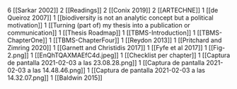    6 [[Sarkar 2002]]
   2 [[Readings]]
   2 [[Conix 2019]]
   2 [[ARTECHNE]]
   1 [[de Queiroz 2007]]
   1 [[biodiversity is not an analytic concept but a political motivation]]
   1 [[Turning (part of) my thesis into a publication or communication]]
   1 [[Thesis Roadmap]]
   1 [[TBMS-Introduction]]
   1 [[TBMS-ChapterOne]]
   1 [[TBMS-ChapterFour]]
   1 [[Reydon 2013]]
   1 [[Pritchard and Zimring 2020]]
   1 [[Garnett and Christidis 2017]]
   1 [[Fyfe et al 2017]]
   1 [[Fig-2.png]]
   1 [[EnQhTQAXMAEfC4d.jpeg]]
   1 [[Checklist per chapter]]
   1 [[Captura de pantalla 2021-02-03 a las 23.08.28.png]]
   1 [[Captura de pantalla 2021-02-03 a las 14.48.46.png]]
   1 [[Captura de pantalla 2021-02-03 a las 14.32.07.png]]
   1 [[Baldwin 2015]]
